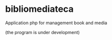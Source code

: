 # bibliomediateca
Application php for management book and media

(the program is under development)
